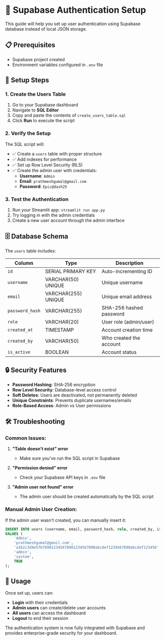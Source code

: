 # 🔐 Supabase Authentication Setup

This guide will help you set up user authentication using Supabase database instead of local JSON storage.

## 📋 Prerequisites

- Supabase project created
- Environment variables configured in `.env` file

## 🚀 Setup Steps

### 1. Create the Users Table

1. Go to your Supabase dashboard
2. Navigate to **SQL Editor**
3. Copy and paste the contents of `create_users_table.sql`
4. Click **Run** to execute the script

### 2. Verify the Setup

The SQL script will:
- ✅ Create a `users` table with proper structure
- ✅ Add indexes for performance
- ✅ Set up Row Level Security (RLS)
- ✅ Create the admin user with credentials:
  - **Username**: `Admin`
  - **Email**: `prathmeshgumal@gmail.com`
  - **Password**: `Epic@dash25`

### 3. Test the Authentication

1. Run your Streamlit app: `streamlit run app.py`
2. Try logging in with the admin credentials
3. Create a new user account through the admin interface

## 🗄️ Database Schema

The `users` table includes:

| Column | Type | Description |
|--------|------|-------------|
| `id` | SERIAL PRIMARY KEY | Auto-incrementing ID |
| `username` | VARCHAR(50) UNIQUE | Unique username |
| `email` | VARCHAR(255) UNIQUE | Unique email address |
| `password_hash` | VARCHAR(255) | SHA-256 hashed password |
| `role` | VARCHAR(20) | User role (admin/user) |
| `created_at` | TIMESTAMP | Account creation time |
| `created_by` | VARCHAR(50) | Who created the account |
| `is_active` | BOOLEAN | Account status |

## 🔒 Security Features

- **Password Hashing**: SHA-256 encryption
- **Row Level Security**: Database-level access control
- **Soft Deletes**: Users are deactivated, not permanently deleted
- **Unique Constraints**: Prevents duplicate usernames/emails
- **Role-Based Access**: Admin vs User permissions

## 🛠️ Troubleshooting

### Common Issues:

1. **"Table doesn't exist" error**
   - Make sure you've run the SQL script in Supabase

2. **"Permission denied" error**
   - Check your Supabase API keys in `.env` file

3. **"Admin user not found" error**
   - The admin user should be created automatically by the SQL script

### Manual Admin User Creation:

If the admin user wasn't created, you can manually insert it:

```sql
INSERT INTO users (username, email, password_hash, role, created_by, is_active)
VALUES (
    'Admin',
    'prathmeshgumal@gmail.com',
    'a1b2c3d4e5f6789012345678901234567890abcdef1234567890abcdef123456',
    'admin',
    'system',
    TRUE
);
```

## 📱 Usage

Once set up, users can:
- **Login** with their credentials
- **Admin users** can create/delete user accounts
- **All users** can access the dashboard
- **Logout** to end their session

The authentication system is now fully integrated with Supabase and provides enterprise-grade security for your dashboard.

